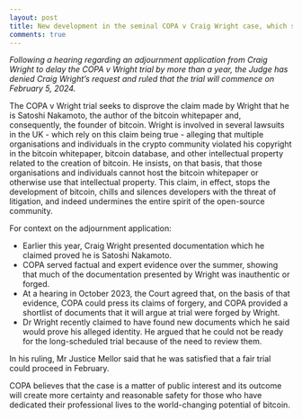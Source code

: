 ```yaml
---
layout: post
title: New development in the seminal COPA v Craig Wright case, which seeks to guarantee the long-term freedom of the bitcoin and open-source community
comments: true
---
```

<I>Following a hearing regarding an adjournment application from Craig Wright to delay the COPA v Wright trial by more than a year, the Judge has denied Craig Wright’s request and ruled that the trial will commence on February 5, 2024.</I> 

The COPA v Wright trial seeks to disprove the claim made by Wright that he is Satoshi Nakamoto, the author of the bitcoin whitepaper and, consequently, the founder of bitcoin. Wright is involved in several lawsuits in the UK - which rely on this claim being true - alleging that multiple organisations and individuals in the crypto community violated his copyright in the bitcoin whitepaper, bitcoin database, and other intellectual property related to the creation of bitcoin. He insists, on that basis, that those organisations and individuals cannot host the bitcoin whitepaper or otherwise use that intellectual property. This claim, in effect, stops the development of bitcoin, chills and silences developers with the threat of litigation, and indeed undermines the entire spirit of the open-source community.

For context on the adjournment application:
<ul>
<li>Earlier this year, Craig Wright presented documentation which he claimed proved he is Satoshi Nakamoto. 
<li>COPA served factual and expert evidence over the summer, showing that much of the documentation presented by Wright was inauthentic or forged.
<li>At a hearing in October 2023, the Court agreed that, on the basis of that evidence, COPA could press its claims of forgery, and COPA provided a shortlist of documents that it will argue at trial were forged by Wright.
<li>Dr Wright recently claimed to have found new documents which he said would prove his alleged identity. He argued that he could not be ready for the long-scheduled trial because of the need to review them. 
</ul>

In his ruling, Mr Justice Mellor said that he was satisfied that a fair trial could proceed in February.

COPA believes that the case is a matter of public interest and its outcome will create more certainty and reasonable safety for those who have dedicated their professional lives to the world-changing potential of bitcoin. 
